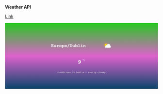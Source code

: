 
__Weather API__

[Link](https://shemmyyo.github.io/weather-api-js/)

![Weather App pic](./assets/other/weather.png)